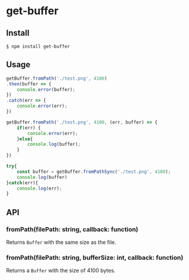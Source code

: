 # get-buffer

## Install
```
§ npm install get-buffer
```

## Usage

``` js
getBuffer.fromPath('./test.png', 4100)
.then(buffer => {
    console.error(buffer);
})
.catch(err => {
    console.error(err);
})

getBuffer.fromPath('./test.png', 4100, (err, buffer) => {
    if(err) {
        console.error(err);
    }else{
        console.log(buffer);
    }
})

try{
    const buffer = getBuffer.fromPathSync('./test.png', 4100);
    console.log(buffer)
}catch(err){
    console.log(err);
}
```

## API

### fromPath(filePath: string, callback: function)
Returns `Buffer` with the same size as the file.

### fromPath(filePath: string, bufferSize: int, callback: function)
Returns a `Buffer` with the size of 4100 bytes.